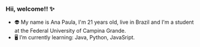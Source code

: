 ### Hii, welcome!! ✨

- 👽 My name is Ana Paula, I'm 21 years old, live in Brazil and I'm a student at the Federal University of Campina Grande.
- 🖥️ I’m currently learning: Java, Python, JavaSript.
